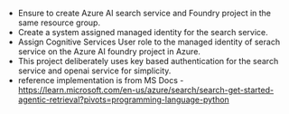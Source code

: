  - Ensure to create Azure AI search service and Foundry project in the same resource group.
 - Create a system assigned managed identity for the search service.
 - Assign Cognitive Services User role to the managed identity of serach service on the Azure AI foundry project in Azure.
 - This project deliberately uses key based authentication for the search service and openai service for simplicity.
 - reference implementation is from MS Docs - https://learn.microsoft.com/en-us/azure/search/search-get-started-agentic-retrieval?pivots=programming-language-python